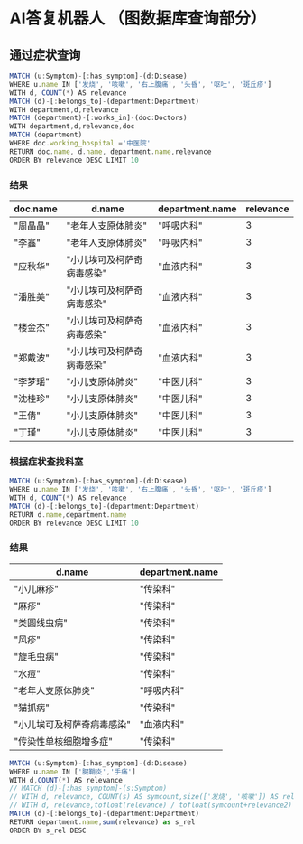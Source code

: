 # AI答复机器人 （图数据库查询部分）

## 通过症状查询

```js
MATCH (u:Symptom)-[:has_symptom]-(d:Disease)
WHERE u.name IN ['发烧', '咳嗽', '右上腹痛', '头昏', '呕吐', '斑丘疹']
WITH d, COUNT(*) AS relevance
MATCH (d)-[:belongs_to]-(department:Department)
WITH department,d,relevance
MATCH (department)-[:works_in]-(doc:Doctors)
WITH department,d,relevance,doc
MATCH (department)
WHERE doc.working_hospital ='中医院'
RETURN doc.name, d.name, department.name,relevance 
ORDER BY relevance DESC LIMIT 10
``````
### 结果
<center>
<table>
<thead>
  <tr>
    <th>doc.name</th>
    <th>d.name</th>
    <th>department.name</th>
    <th>relevance</th>
  </tr>
</thead>
<tbody>
  <tr>
    <td>"周晶晶"</td>
    <td>"老年人支原体肺炎"</td>
    <td>"呼吸内科"</td>
    <td>3</td>
  </tr>
  <tr>
    <td>"李鑫"</td>
    <td>"老年人支原体肺炎"</td>
    <td>"呼吸内科"</td>
    <td>3</td>
  </tr>
  <tr>
    <td>"应秋华"</td>
    <td>"小儿埃可及柯萨奇病毒感染"</td>
    <td>"血液内科"</td>
    <td>3</td>
  </tr>
  <tr>
    <td>"潘胜美"</td>
    <td>"小儿埃可及柯萨奇病毒感染"</td>
    <td>"血液内科"</td>
    <td>3</td>
  </tr>
  <tr>
    <td>"楼金杰"</td>
    <td>"小儿埃可及柯萨奇病毒感染"</td>
    <td>"血液内科"</td>
    <td>3</td>
  </tr>
  <tr>
    <td>"郑戴波"</td>
    <td>"小儿埃可及柯萨奇病毒感染"</td>
    <td>"血液内科"</td>
    <td>3</td>
  </tr>
  <tr>
    <td>"李梦瑶"</td>
    <td>"小儿支原体肺炎"</td>
    <td>"中医儿科"</td>
    <td>3</td>
  </tr>
  <tr>
    <td>"沈桂珍"</td>
    <td>"小儿支原体肺炎"</td>
    <td>"中医儿科"</td>
    <td>3</td>
  </tr>
  <tr>
    <td>"王倩"</td>
    <td>"小儿支原体肺炎"</td>
    <td>"中医儿科"</td>
    <td>3</td>
  </tr>
  <tr>
    <td>"丁瑾"</td>
    <td>"小儿支原体肺炎"</td>
    <td>"中医儿科"</td>
    <td>3</td>
  </tr>
</tbody>
</table>
</center>

### 根据症状查找科室

```js
MATCH (u:Symptom)-[:has_symptom]-(d:Disease)
WHERE u.name IN ['发烧', '咳嗽', '右上腹痛', '头昏', '呕吐', '斑丘疹']
WITH d, COUNT(*) AS relevance
MATCH (d)-[:belongs_to]-(department:Department)
RETURN d.name,department.name
ORDER BY relevance DESC LIMIT 10
```
### 结果
<center>
<table>
<thead>
  <tr>
    <th>d.name</th>
    <th>department.name</th>
  </tr>
</thead>
<tbody>
  <tr>
    <td>"小儿麻疹"</td>
    <td>"传染科"</td>
  </tr>
  <tr>
    <td>"麻疹"</td>
    <td>"传染科"</td>
  </tr>
  <tr>
    <td>"类圆线虫病"</td>
    <td>"传染科"</td>
  </tr>
  <tr>
    <td>"风疹"</td>
    <td>"传染科"</td>
  </tr>
  <tr>
    <td>"旋毛虫病"</td>
    <td>"传染科"</td>
  </tr>
  <tr>
    <td>"水痘"</td>
    <td>"传染科"</td>
  </tr>
  <tr>
    <td>"老年人支原体肺炎"</td>
    <td>"呼吸内科"</td>
  </tr>
  <tr>
    <td>"猫抓病"</td>
    <td>"传染科"</td>
  </tr>
  <tr>
    <td>"小儿埃可及柯萨奇病毒感染"</td>
    <td>"血液内科"</td>
  </tr>
  <tr>
    <td>"传染性单核细胞增多症"</td>
    <td>"传染科"</td>
  </tr>
</tbody>
</table>
</center>


```js
MATCH (u:Symptom)-[:has_symptom]-(d:Disease)
WHERE u.name IN ['腱鞘炎','手痛'] 
WITH d,COUNT(*) AS relevance
// MATCH (d)-[:has_symptom]-(s:Symptom)
// WITH d, relevance, COUNT(s) AS symcount,size(['发烧', '咳嗽']) AS relevance2
// WITH d, relevance,tofloat(relevance) / tofloat(symcount+relevance2) AS relevance_ratio
MATCH (d)-[:belongs_to]-(department:Department)
RETURN department.name,sum(relevance) as s_rel
ORDER BY s_rel DESC 
```
